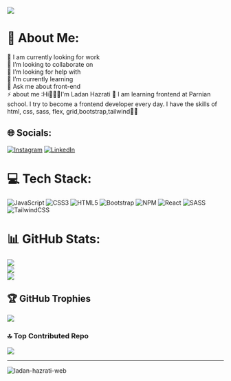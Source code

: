 ![](https://github.com/ladan-hazrati-web/ladan-hazrati-web/assets/119695832/58198696-51d8-417a-8ba5-5322d0859e03)



# 💫 About Me:

🔭 I am currently looking for work<br>👯 I’m looking to collaborate on<br>🤝 I’m looking for help with<br>🌱 I’m currently learning<br>💬 Ask me about front-end<br>⚡ about me :Hi🙋🏻‍♀️I'm Ladan Hazrati 🥰  I am learning frontend at Parnian school. I try to become a frontend developer every day. I have the skills of html, css, sass, flex, grid,bootstrap,tailwind👩‍💻


## 🌐 Socials:
[![Instagram](https://img.shields.io/badge/Instagram-%23E4405F.svg?logo=Instagram&logoColor=white)](https://instagram.com/https://instagram.com/ladan_hazrati_web) [![LinkedIn](https://img.shields.io/badge/LinkedIn-%230077B5.svg?logo=linkedin&logoColor=white)](https://www.linkedin.com/in/ladan-hazrati-web/) 

# 💻 Tech Stack:
![JavaScript](https://img.shields.io/badge/javascript-%23323330.svg?style=for-the-badge&logo=javascript&logoColor=%23F7DF1E) ![CSS3](https://img.shields.io/badge/css3-%231572B6.svg?style=for-the-badge&logo=css3&logoColor=white) ![HTML5](https://img.shields.io/badge/html5-%23E34F26.svg?style=for-the-badge&logo=html5&logoColor=white) ![Bootstrap](https://img.shields.io/badge/bootstrap-%23563D7C.svg?style=for-the-badge&logo=bootstrap&logoColor=white) ![NPM](https://img.shields.io/badge/NPM-%23000000.svg?style=for-the-badge&logo=npm&logoColor=white) ![React](https://img.shields.io/badge/react-%2320232a.svg?style=for-the-badge&logo=react&logoColor=%2361DAFB) ![SASS](https://img.shields.io/badge/SASS-hotpink.svg?style=for-the-badge&logo=SASS&logoColor=white) ![TailwindCSS](https://img.shields.io/badge/tailwindcss-%2338B2AC.svg?style=for-the-badge&logo=tailwind-css&logoColor=white) 
# 📊 GitHub Stats:
![](https://github-readme-stats.vercel.app/api?username=ladan-hazrati-web&theme=dracula&hide_border=false&include_all_commits=true&count_private=true)<br/>
![](https://github-readme-streak-stats.herokuapp.com/?user=ladan-hazrati-web&theme=dracula&hide_border=false)<br/>
![](https://github-readme-stats.vercel.app/api/top-langs/?username=ladan-hazrati-web&theme=dracula&hide_border=false&include_all_commits=true&count_private=true&layout=compact)

## 🏆 GitHub Trophies
![](https://github-profile-trophy.vercel.app/?username=ladan-hazrati-web&theme=dracula&no-frame=false&no-bg=false&margin-w=4)

### 🔝 Top Contributed Repo
![](https://github-contributor-stats.vercel.app/api?username=ladan-hazrati-web&limit=5&theme=dracula&combine_all_yearly_contributions=true)

---


<p align="left"> <img src="https://komarev.com/ghpvc/?username=ladan-hazrati-web&label=Profile%20views&color=0e75b6&style=flat" alt="ladan-hazrati-web" /> </p>
<!-- Proudly created with GPRM ( https://gprm.itsvg.in ) -->

